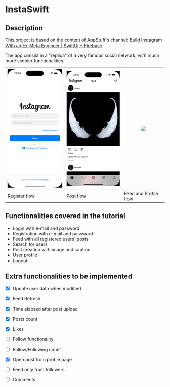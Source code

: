 #  InstaSwift

## Description
This project is based on the content of AppStuff's channel: [Build Instagram With an Ex-Meta Engineer | SwiftUI + Firebase](https://www.youtube.com/watch?v=7UKUCZuaVlA).

The app consist in a "replica" of a very famous social network, with much more simpler functionalities.

| <img src="Media/GitHub_Register.gif" width="200" /> | <img src="Media/GitHub_Post.gif" width="200" /> | <img src="Media/GitHub_Feed_Profile.gif" width="200" /> |
| - | - | - |
| Register flow | Post flow | Feed and Profile flow |

## Functionalities covered in the tutorial
- Login with e-mail and password
- Registration with e-mail and password
- Feed with all registered users' posts
- Search for users
- Post creation with image and caption
- User profile
- Logout

## Extra functionalities to be implemented
- [X] Update user data when modified
- [X] Feed Refresh
- [X] Time elapsed after post upload
- [X] Posts count
- [X] Likes
- [ ] Follow functionality
- [ ] Follow/Following count
- [X] Open post from profile page
- [ ] Feed only from followers
- [ ] Comments

